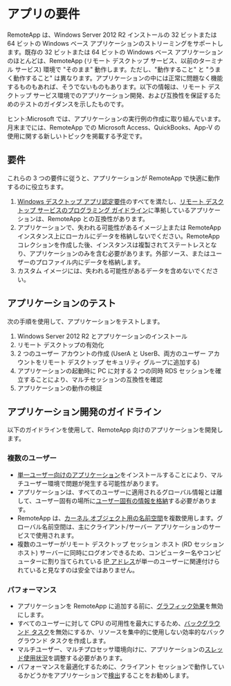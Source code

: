 ﻿
<properties 
    pageTitle="RemoteApp のアプリの要件"
    description="RemoteApp で使用するアプリの要件について説明します。" 
    services="remoteapp" 
    solutions="" documentationCenter="" 
    authors="lizap" 
    manager="mbaldwin" />

<tags 
    ms.service="remoteapp" 
    ms.workload="compute" 
    ms.tgt_pltfrm="na" 
    ms.devlang="na" 
    ms.topic="article" 
    ms.date="03/11/2015" 
    ms.author="elizapo" />



# アプリの要件
RemoteApp は、Windows Server 2012 R2 インストールの 32 ビットまたは 64 ビットの Windows ベース アプリケーションのストリーミングをサポートします。既存の 32 ビットまたは 64 ビットの Windows ベース アプリケーションのほとんどは、RemoteApp (リモート デスクトップ サービス、以前のターミナル サービス) 環境で "そのまま" 動作します。ただし、"動作すること" と "うまく動作すること" は異なります。アプリケーションの中には正常に問題なく機能するものもあれば、そうでないものもあります。以下の情報は、リモート デスクトップ サービス環境でのアプリケーション開発、および互換性を保証するためのテストのガイダンスを示したものです。

ヒント:Microsoft では、アプリケーションの実行例の作成に取り組んでいます。月末までには、RemoteApp での Microsoft Access、QuickBooks、App-V の使用に関する新しいトピックを掲載する予定です。

## 要件
これらの 3 つの要件に従うと、アプリケーションが RemoteApp で快適に動作するのに役立ちます。 

1.	[Windows デスクトップ アプリ認定要件](https://msdn.microsoft.com/library/windows/desktop/hh749939.aspx)のすべてを満たし、[リモート デスクトップ サービスのプログラミング ガイドライン](https://msdn.microsoft.com/library/aa383490.aspx)に準拠しているアプリケーションは、RemoteApp との互換性があります。  
2.	アプリケーションで、失われる可能性があるイメージ上または RemoteApp インスタンス上にローカルにデータを格納しないでください。RemoteApp コレクションを作成した後、インスタンスは複製されてステートレスとなり、アプリケーションのみを含む必要があります。外部ソース、またはユーザーのプロファイル内にデータを格納します。 
3.	カスタム イメージには、失われる可能性があるデータを含めないでください。  

## アプリケーションのテスト
次の手順を使用して、アプリケーションをテストします。

1.	Windows Server 2012 R2 とアプリケーションのインストール
2.	リモート デスクトップの有効化
3.	2 つのユーザー アカウントの作成 (UserA と UserB、両方のユーザー アカウントをリモート デスクトップ セキュリティ グループに追加する) 
4.	アプリケーションの起動時に PC に対する 2 つの同時 RDS セッションを確立することにより、マルチセッションの互換性を確認
5.	アプリケーションの動作の検証

## アプリケーション開発のガイドライン
以下のガイドラインを使用して、RemoteApp 向けのアプリケーションを開発します。 

### 複数のユーザー
 
- [単一ユーザー向けのアプリケーション](https://msdn.microsoft.com/library/aa380661.aspx)をインストールすることにより、マルチユーザー環境で問題が発生する可能性があります。 
- アプリケーションは、すべてのユーザーに適用されるグローバル情報とは離して、ユーザー固有の場所に[ユーザー固有の情報を格納](https://msdn.microsoft.com/library/aa383452.aspx)する必要があります。 
- RemoteApp は、[カーネル オブジェクト用の名前空間](https://msdn.microsoft.com/library/aa382954.aspx)を複数使用します。グローバル名前空間は、主にクライアント/サーバー アプリケーションのサービスで使用されます。 
- 複数のユーザーがリモート デスクトップ セッション ホスト (RD セッション ホスト) サーバーに同時にログオンできるため、コンピューター名やコンピューターに割り当てられている [IP アドレス](https://msdn.microsoft.com/library/aa382942.aspx)が単一のユーザーに関連付けられていると見なすのは安全ではありません。 

### パフォーマンス
- アプリケーションを RemoteApp に追加する前に、[グラフィック効果](https://msdn.microsoft.com/library/aa380822.aspx)を無効にします。
- すべてのユーザーに対して CPU の可用性を最大にするため、[バックグラウンド タスク](https://msdn.microsoft.com/library/aa380665.aspx)を無効にするか、リソースを集中的に使用しない効率的なバックグラウンド タスクを作成します。 
- マルチユーザー、マルチプロセッサ環境向けに、アプリケーションの[スレッド使用状況](https://msdn.microsoft.com/library/aa383520.aspx)を調整する必要があります。
- パフォーマンスを最適化するために、クライアント セッションで動作しているかどうかをアプリケーションで[検出](https://msdn.microsoft.com/library/aa380798.aspx)することをお勧めします。 


<!--HONumber=52-->